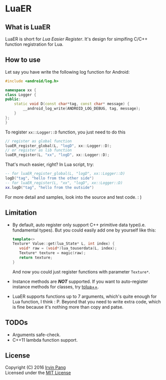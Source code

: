 # LuaER

## What is LuaER
LuaER is short for *Lua Easier Register*. It's design for simpifing C/C++ function registration for Lua.

## How to use
Let say you have write the following log function for Android:

```cpp
#include <android/log.h>

namespace xx {
class Logger {
public:
    static void D(const char*tag, const char* message) {
        __android_log_write(ANDROID_LOG_DEBUG, tag, message);
    }
};
}

```

To register `xx::Logger::D` function, you just need to do this

```cpp
// register as global function
luaER_register_global(L, "logD", xx::Logger::D);
// or register as lib function
luaER_register(L, "xx", "logD", xx::Logger::D);
```

That's much easier, right? In Lua script, try:

```lua
-- for luaER_register_global(L, "logD", xx::Logger::D)
logD("tag", "hello from the other side")
-- for luaER_register(L, "xx", "logD", xx::Logger::D)
xx.logD("tag", "hello from the outside")
```

For more detail and samples, look into the source and test code. : )

## Limitation
* By default, auto register only support C++ primitive data type(i.e. fundamental types). But you could easily add one by yourself like this:

    ```cpp
    template<>
    Texture* Value::get(lua_State* L, int index) {
       void* raw = (void*)lua_touserdata(L, index);
       Texture* texture = magic(raw);
       return texture;
    }
    ```
    
    And now you could just register functions with parameter `Texture*`.

* Instance methods are ***NOT*** supported. If you want to auto-register instance methods for classes, try [tolua++](https://github.com/LuaDist/toluapp).

* LuaER supports functions up to 7 arguments, which's quite enough for Lua function, I think : P. Beyond that you need to write extra code, which is fine because it's nothing more than copy and patse.

## TODOs

* Arguments safe-check.
* C++11 lambda function support.

## License
Copyright (C) 2016 [Irvin Pang](https://github.com/mustime)  
Licensed under the [MIT License](https://opensource.org/licenses/MIT)